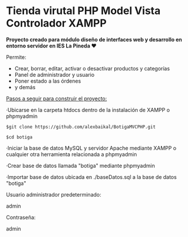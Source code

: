 <h1>Tienda virutal PHP Model Vista Controlador XAMPP</h1>
<hl/>
<b>Proyecto creado para módulo diseño de interfaces web y desarrollo en entorno servidor en IES La Pineda ❤️</b>
<hl/>

Permite:
<ul>
  <li>Crear, borrar, editar, activar o desactivar productos y categorías</li>
  <li>Panel de administrador y usuario</li>
  <li>Poner estado a las órdenes</li>
  <li>y demás</li>
</ul>
  
  <u>Pasos a seguir para construir el proyecto:</u>


·Ubicarse en la carpeta htdocs dentro de la instalación de XAMPP o phpmyadmin


```
$git clone https://github.com/alexbaikal/BotigaMVCPHP.git
```

```
$cd botiga
```


·Iniciar la base de datos MySQL y servidor Apache mediante XAMPP o cualquier otra herramienta relacionada a phpmyadmin



·Crear base de datos llamada "botiga" mediante phpmyadmin




·Importar base de datos ubicada en ./baseDatos.sql a la base de datos "botiga"



Usuario administrador predeterminado:

admin

Contraseña:

admin
